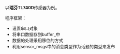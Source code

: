 以**瑞芬TL740D**传感器为例。

程序框架：
+ 设置串口对象
+ 将串口数据存到buffer_中
+ 数据的处理采用移位的方式
+ 利用sensor_msgs中的消息类型作为话题的类型来发布
